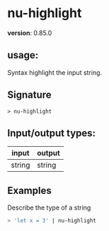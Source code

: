 # nu-highlight

**version**: 0.85.0

## **usage**:

Syntax highlight the input string.

## Signature

`> nu-highlight `

## Input/output types:

| input  | output |
| ------ | ------ |
| string | string |

## Examples

Describe the type of a string

```bash
> 'let x = 3' | nu-highlight
```
